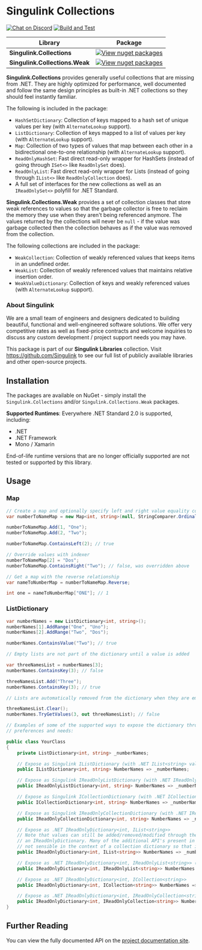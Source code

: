 # Singulink Collections

[![Chat on Discord](https://img.shields.io/discord/906246067773923490)](https://discord.gg/EkQhJFsBu6)
[![Build and Test](https://github.com/Singulink/Singulink.Collections/workflows/build%20and%20test/badge.svg)](https://github.com/Singulink/Singulink.Collections?query=workflow%3A%22build+and+test%22)

| Library | Package |
| --- | --- |
| **Singulink.Collections** | [![View nuget packages](https://img.shields.io/nuget/v/Singulink.Collections.svg)](https://www.nuget.org/packages/Singulink.Collections/) |
| **Singulink.Collections.Weak** | [![View nuget packages](https://img.shields.io/nuget/v/Singulink.Collections.Weak.svg)](https://www.nuget.org/packages/Singulink.Collections.Weak/) |

**Singulink.Collections** provides generally useful collections that are missing from .NET. They are highly optimized for performance, well documented and follow the same design principles as built-in .NET collections so they should feel instantly familiar.

The following is included in the package:
- `HashSetDictionary`: Collection of keys mapped to a hash set of unique values per key (with `AlternateLookup` support).
- `ListDictionary`: Collection of keys mapped to a list of values per key (with `AlternateLookup` support).
- `Map`: Collection of two types of values that map between each other in a bidirectional one-to-one relationship (with `AlternateLookup` support).
- `ReadOnlyHashSet`: Fast direct read-only wrapper for HashSets (instead of going through `ISet<>` like `ReadOnlySet` does).
- `ReadOnlyList`: Fast direct read-only wrapper for Lists (instead of going through `IList<>` like `ReadOnlyCollection` does).
- A full set of interfaces for the new collections as well as an `IReadOnlySet<>` polyfill for .NET Standard.

**Singulink.Collections.Weak** provides a set of collection classes that store weak references to values so that the garbage collector is free to reclaim the memory they use when they aren't being referenced anymore. The values returned by the collections will never be `null` - if the value was garbage collected then the collection behaves as if the value was removed from the collection.

The following collections are included in the package:
- `WeakCollection`: Collection of weakly referenced values that keeps items in an undefined order.
- `WeakList`: Collection of weakly referenced values that maintains relative insertion order.
- `WeakValueDictionary`: Collection of keys and weakly referenced values (with `AlternateLookup` support).

### About Singulink

We are a small team of engineers and designers dedicated to building beautiful, functional and well-engineered software solutions. We offer very competitive rates as well as fixed-price contracts and welcome inquiries to discuss any custom development / project support needs you may have.

This package is part of our **Singulink Libraries** collection. Visit https://github.com/Singulink to see our full list of publicly available libraries and other open-source projects.

## Installation

The packages are available on NuGet - simply install the `Singulink.Collections` and/or `Singulink.Collections.Weak` packages.

**Supported Runtimes**: Everywhere .NET Standard 2.0 is supported, including:
- .NET
- .NET Framework
- Mono / Xamarin

End-of-life runtime versions that are no longer officially supported are not tested or supported by this library.

## Usage

### Map

```c#
// Create a map and optionally specify left and right value equality comparers
var numberToNameMap = new Map<int, string>(null, StringComparer.OrdinalIgnoreCase);

numberToNameMap.Add(1, "One");
numberToNameMap.Add(2, "Two");

numberToNameMap.ContainsLeft(2); // true

// Override values with indexer
numberToNameMap[2] = "Dos";
numberToNameMap.ContainsRight("Two"); // false, was overridden above

// Get a map with the reverse relationship
var nameToNumberMap = numberToNameMap.Reverse;

int one = nameToNumberMap["ONE"]; // 1

```

### ListDictionary

```c#
var numberNames = new ListDictionary<int, string>();
numberNames[1].AddRange("One", "Uno");
numberNames[2].AddRange("Two", "Dos");

numberNames.ContainsValue("Two"); // true

// Empty lists are not part of the dictionary until a value is added

var threeNamesList = numberNames[3];
numberNames.ContainsKey(3); // false

threeNamesList.Add("Three");
numberNames.ContainsKey(3); // true

// Lists are automatically removed from the dictionary when they are empty

threeNamesList.Clear();
numberNames.TryGetValues(3, out threeNamesList); // false

// Examples of some of the supported ways to expose the dictionary through interfaces depending on your
// preferences and needs:

public class YourClass
{
    private ListDictionary<int, string> _numberNames;

    // Expose as Singulink IListDictionary (with .NET IList<string> values)
    public IListDictionary<int, string> NumberNames => _numberNames;

    // Expose as Singulink IReadOnlyListDictionary (with .NET IReadOnlyList<string> values)
    public IReadOnlyListDictionary<int, string> NumberNames => _numberNames.AsReadOnly();

    // Expose as Singulink ICollectionDictionary (with .NET ICollection<string> values)
    public ICollectionDictionary<int, string> NumberNames => _numberNames.AsCollectionDictionary();

    // Expose as Singulink IReadOnlyCollectionDictionary (with .NET IReadOnlyCollection<string> values)
    public IReadOnlyCollectionDictionary<int, string> NumberNames => _numberNames.AsReadOnlyCollectionDictionary();

    // Expose as .NET IReadOnlyDictionary<int, IList<string>>
    // Note that values can still be added/removed/modified through the value ILists even though it is
    // an IReadOnlyDictionary. Many of the additional API's present in the IDictionary interface are
    // not sensible in the context of a collection dictionary so that interface is not supported.
    public IReadOnlyDictionary<int, IList<string>> NumberNames => _numberNames;

    // Expose as .NET IReadOnlyDictionary<int, IReadOnlyList<string>> (fully read-only)
    public IReadOnlyDictionary<int, IReadOnlyList<string>> NumberNames => _numberNames.AsReadOnlyDictionaryOfList();

    // Expose as .NET IReadOnlyDictionary<int, ICollection<string>>
    public IReadOnlyDictionary<int, ICollection<string>> NumberNames => _numberNames.AsDictionaryOfCollection();

    // Expose as .NET IReadOnlyDictionary<int, IReadOnlyCollection<string>>
    public IReadOnlyDictionary<int, IReadOnlyCollection<string>> NumberNames => _numberNames.AsReadOnlyDictionaryOfCollection();
}
```

## Further Reading

You can view the fully documented API on the [project documentation site](https://www.singulink.com/Docs/Singulink.Collections/api/Singulink.Collections.html).

